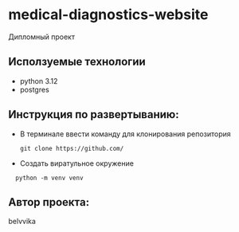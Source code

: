 # medical-diagnostics-website
Дипломный проект


## Исползуемые технологии
  * python 3.12
  * postgres

## Инструкция по развертыванию:
  
- В терминале ввести команду для клонирования репозитория
  ```
  git clone https://github.com/
  ```
- Создать виратульное окружение
```
  python -m venv venv
  ```

## Автор проекта:
belvvika
